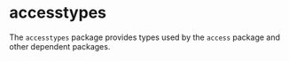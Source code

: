 # accesstypes

The `accesstypes` package provides types used by the `access` package and other dependent packages.
